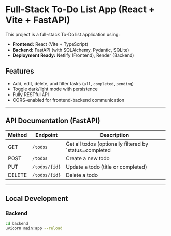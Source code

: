 # Full-Stack To-Do List App (React + Vite + FastAPI)

This project is a full-stack To-Do list application using:

- **Frontend:** React (Vite + TypeScript)
- **Backend:** FastAPI (with SQLAlchemy, Pydantic, SQLite)
- **Deployment Ready:** Netlify (Frontend), Render (Backend)

## Features

- Add, edit, delete, and filter tasks (`all`, `completed`, `pending`)
- Toggle dark/light mode with persistence
- Fully RESTful API
- CORS-enabled for frontend-backend communication

---

## API Documentation (FastAPI)

| Method | Endpoint        | Description                  |
|--------|------------------|------------------------------|
| GET    | `/todos`         | Get all todos (optionally filtered by `status=completed|pending`) |
| POST   | `/todos`         | Create a new todo            |
| PUT    | `/todos/{id}`    | Update a todo (title or completed) |
| DELETE | `/todos/{id}`    | Delete a todo                |

---

## Local Development

### Backend

```bash
cd backend
uvicorn main:app --reload

